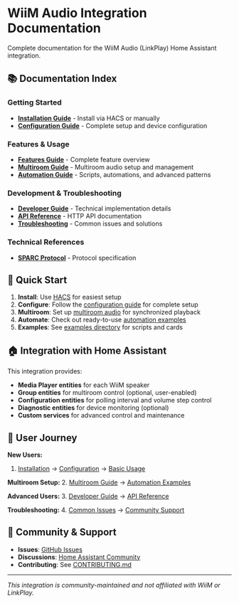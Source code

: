 # WiiM Audio Integration Documentation

Complete documentation for the WiiM Audio (LinkPlay) Home Assistant integration.

## 📚 Documentation Index

### Getting Started

- **[Installation Guide](installation.md)** - Install via HACS or manually
- **[Configuration Guide](configuration.md)** - Complete setup and device configuration

### Features & Usage

- **[Features Guide](features.md)** - Complete feature overview
- **[Multiroom Guide](multiroom.md)** - Multiroom audio setup and management
- **[Automation Guide](automation.md)** - Scripts, automations, and advanced patterns

### Development & Troubleshooting

- **[Developer Guide](developer-guide.md)** - Technical implementation details
- **[API Reference](api-reference.md)** - HTTP API documentation
- **[Troubleshooting](troubleshooting.md)** - Common issues and solutions

### Technical References

- **[SPARC Protocol](sparc.md)** - Protocol specification

## 🚀 Quick Start

1. **Install**: Use [HACS](installation.md#method-1-hacs-installation-recommended) for easiest setup
2. **Configure**: Follow the [configuration guide](configuration.md) for complete setup
3. **Multiroom**: Set up [multiroom audio](multiroom.md) for synchronized playback
4. **Automate**: Check out ready-to-use [automation examples](automation.md)
5. **Examples**: See [examples directory](../examples/) for scripts and cards

## 🏠 Integration with Home Assistant

This integration provides:

- **Media Player entities** for each WiiM speaker
- **Group entities** for multiroom control (optional, user-enabled)
- **Configuration entities** for polling interval and volume step control
- **Diagnostic entities** for device monitoring (optional)
- **Custom services** for advanced control and maintenance

## 📖 User Journey

**New Users:**

1. [Installation](installation.md) → [Configuration](configuration.md) → [Basic Usage](features.md)

**Multiroom Setup:** 2. [Multiroom Guide](multiroom.md) → [Automation Examples](automation.md)

**Advanced Users:** 3. [Developer Guide](developer-guide.md) → [API Reference](api-reference.md)

**Troubleshooting:** 4. [Common Issues](troubleshooting.md) → [Community Support](#community--support)

## 🤝 Community & Support

- **Issues**: [GitHub Issues](https://github.com/mjcumming/ha-wiim-integration/issues)
- **Discussions**: [Home Assistant Community](https://community.home-assistant.io/)
- **Contributing**: See [CONTRIBUTING.md](../CONTRIBUTING.md)

---

_This integration is community-maintained and not affiliated with WiiM or LinkPlay._
